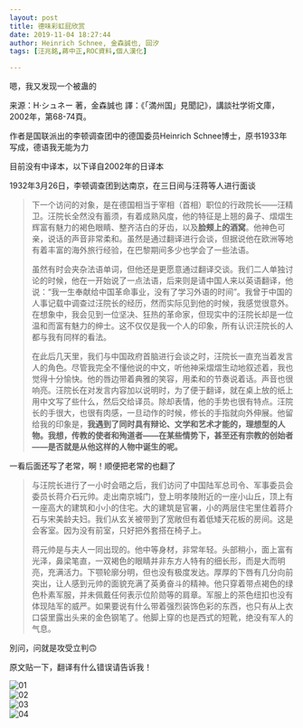 ```yaml
---
layout: post
title: 德味彩虹屁欣赏
date: 2019-11-04 18:27:44
author: Heinrich Schnee, 金森誠也, 回汐
tags: [汪兆銘,蔣中正,ROC資料,個人漢化]

---
```


嗯，我又发现一个被蛊的

来源：H·シュネー 著，金森誠也 譯：《「満州国」見聞記》，講談社学術文庫，2002年，第68-74頁。

作者是国联派出的李顿调查团中的德国委员Heinrich Schnee博士，原书1933年写成，德语我无能为力

目前没有中译本，以下译自2002年的日译本

1932年3月26日，李顿调查团到达南京，在三日间与汪蒋等人进行面谈  

> 下一个访问的对象，是在德国相当于宰相（首相）职位的行政院长——汪精卫。汪院长全然没有蓄须，有着成熟风度，他的特征是上翘的鼻子、熠熠生辉富有魅力的褐色眼睛、整齐洁白的牙齿，以及**脸颊上的酒窝**。他神色可亲，说话的声音非常柔和。虽然是通过翻译进行会谈，但据说他在欧洲等地有着丰富的海外旅行经验，在巴黎期间多少也学会了一些法语。  
> 
> 虽然有时会夹杂法语单词，但他还是更愿意通过翻译交谈。我们二人单独讨论的时候，他在一开始说了一点法语，后来则是请中国人来以英语翻译，他说：“我一生奉献给中国革命事业，没有了学习外语的时间”。我曾于中国的人事记载中调查过汪院长的经历，然而实际见到他的时候，我感觉很意外。在想象中，我会见到一位坚决、狂热的革命家，但现实中的汪院长却是一位温和而富有魅力的绅士。这不仅仅是我一个人的印象，所有认识汪院长的人都与我有同样的看法。
> 
> 在此后几天里，我们与中国政府首脑进行会谈之时，汪院长一直充当着发言人的角色。尽管我完全不懂他说的中文，听他神采熠熠生动地叙述着，我也觉得十分愉快。他的唇边带着典雅的笑容，用柔和的节奏说着话。声音也很响亮。汪院长在对发言内容加以说明时，为了便于翻译，就在桌上放的纸上用中文写了些什么，然后交给译员。除却表情，他的手势也很有特点。汪院长的手很大，也很有肉感，一旦动作的时候，修长的手指就向外伸展。他留给我的印象是，**我遇到了同时具有辩论、文学和艺术才能的，理想型的人物。我想，传教的使者和殉道者——在某些情势下，甚至还有宗教的创始者——是否就是从他这样的人物中诞生的呢。**

一看后面还写了老常，啊！顺便把老常的也翻了

> 与汪院长进行了一小时会晤之后，我们访问了中国陆军总司令、军事委员会委员长蒋介石元帅。走出南京城门，登上明孝陵附近的一座小山丘，顶上有一座高大的建筑和小小的住宅。大的建筑是官署，小的两层住宅里住着蒋介石与宋美龄夫妇。我们从玄关被带到了宽敞但有着低矮天花板的房间。这是会客室。因为没有前室，只好把外套搭在椅子上。
> 
> 蒋元帅是与夫人一同出现的。他中等身材，非常年轻。头部稍小，面上富有光泽，鼻梁笔直，一双褐色的眼睛并非东方人特有的细长形，而是大而明亮，充满活力。下颚轮廓分明，但也没有极度发达。厚厚的下唇有几分向前突出，让人感到元帅的面貌充满了英勇奋斗的精神。他只穿着带点褐色的绿色朴素军服，并未佩戴任何表示位阶勋等的肩章。军服上的茶色纽扣也没有体现陆军的威严。如果要说有什么带着强烈装饰色彩的东西，也只有从上衣口袋里露出头来的金色钢笔了。他脚上穿的也是西式的短靴，绝没有军人的气息。

別问，问就是攻受立判🙃

原文贴一下，翻译有什么错误请告诉我！

![01](https://imglf5.nosdn.127.net/img/YnZvamxBaTlBYW91UTQ3OTN0YTlYUVp1U1dPYXlNK2ZpeVJacWVCQ0lSaGtsQkQ0OGlyN29BPT0.jpg)  
![02](http://imglf4.nosdn.127.net/img/YnZvamxBaTlBYW91UTQ3OTN0YTlYWnRwUlNTaDRZcEw3ZEF2ZmNSNmVzcm1SYWpDaXo2T093PT0.jpg)  
![03](http://imglf6.nosdn.127.net/img/YnZvamxBaTlBYW91UTQ3OTN0YTlYU1FqK3M2djRyOXRyc2J1aGVXWlFoMkJBTDQ3RitzaEFBPT0.jpg)  
![04](http://imglf3.nosdn.127.net/img/YnZvamxBaTlBYW91UTQ3OTN0YTlYU2NaUzBoWUFPTFpNc2JQbVBVQytWZGdYeUh5ZGdZZHZBPT0.jpg)
